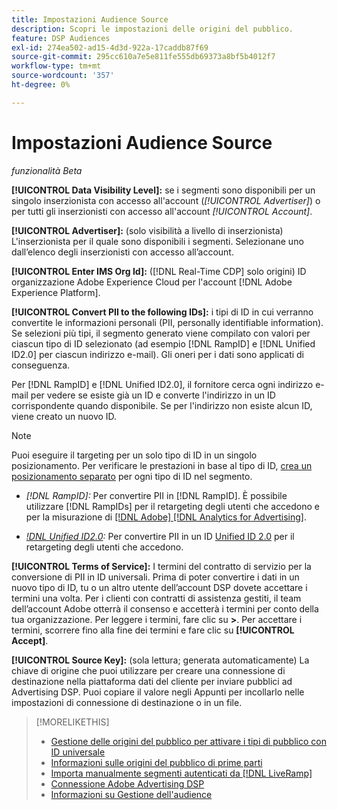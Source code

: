 ```yaml
---
title: Impostazioni Audience Source
description: Scopri le impostazioni delle origini del pubblico.
feature: DSP Audiences
exl-id: 274ea502-ad15-4d3d-922a-17caddb87f69
source-git-commit: 295cc610a7e5e811fe555db69373a8bf5b4012f7
workflow-type: tm+mt
source-wordcount: '357'
ht-degree: 0%

---
```


# Impostazioni Audience Source

*funzionalità Beta*

**[!UICONTROL Data Visibility Level]:** se i segmenti sono disponibili per un singolo inserzionista con accesso all&#39;account (*[!UICONTROL Advertiser]*) o per tutti gli inserzionisti con accesso all&#39;account *[!UICONTROL Account]*.

**[!UICONTROL Advertiser]:** (solo visibilità a livello di inserzionista) L&#39;inserzionista per il quale sono disponibili i segmenti. Selezionane uno dall’elenco degli inserzionisti con accesso all’account.

**[!UICONTROL Enter IMS Org Id]:** ([!DNL Real-Time CDP] solo origini) ID organizzazione Adobe Experience Cloud per l&#39;account [!DNL Adobe Experience Platform].

**[!UICONTROL Convert PII to the following IDs]:** i tipi di ID in cui verranno convertite le informazioni personali (PII, personally identifiable information). Se selezioni più tipi, il segmento generato viene compilato con valori per ciascun tipo di ID selezionato (ad esempio [!DNL RampID] e [!DNL Unified ID2.0] per ciascun indirizzo e-mail). Gli oneri per i dati sono applicati di conseguenza.

Per [!DNL RampID] e [!DNL Unified ID2.0], il fornitore cerca ogni indirizzo e-mail per vedere se esiste già un ID e converte l&#39;indirizzo in un ID corrispondente quando disponibile. Se per l&#39;indirizzo non esiste alcun ID, viene creato un nuovo ID.

>[!NOTE]
>
>Puoi eseguire il targeting per un solo tipo di ID in un singolo posizionamento. Per verificare le prestazioni in base al tipo di ID, [crea un posizionamento separato](/help/dsp/campaign-management/placements/placement-create.md) per ogni tipo di ID nel segmento.

* *[!DNL RampID]:* Per convertire PII in [!DNL RampID]. È possibile utilizzare [!DNL RampIDs] per il retargeting degli utenti che accedono e per la misurazione di [[!DNL Adobe] [!DNL Analytics for Advertising]](/help/integrations/analytics/overview.md).

* *[!DNL Unified ID2.0](Beta):* Per convertire PII in un ID [Unified ID 2.0](https://unifiedid.com) per il retargeting degli utenti che accedono.

<!-- Later
* *[!DNL ID5] (Beta):* To convert PII to an [!DNL ID5] ID. You can use [!DNL ID5] IDs for retargeting logging-in users and for [[!DNL Adobe] [!DNL Analytics for Advertising]](/help/integrations/analytics/overview.md) measurement.

-->

**[!UICONTROL Terms of Service]:** I termini del contratto di servizio per la conversione di PII in ID universali. Prima di poter convertire i dati in un nuovo tipo di ID, tu o un altro utente dell’account DSP dovete accettare i termini una volta. Per i clienti con contratti di assistenza gestiti, il team dell’account Adobe otterrà il consenso e accetterà i termini per conto della tua organizzazione. Per leggere i termini, fare clic su **>**. Per accettare i termini, scorrere fino alla fine dei termini e fare clic su **[!UICONTROL Accept]**.

**[!UICONTROL Source Key]:** (sola lettura; generata automaticamente) La chiave di origine che puoi utilizzare per creare una connessione di destinazione nella piattaforma dati del cliente per inviare pubblici ad Advertising DSP. Puoi copiare il valore negli Appunti per incollarlo nelle impostazioni di connessione di destinazione o in un file.

>[!MORELIKETHIS]
>
>* [Gestione delle origini del pubblico per attivare i tipi di pubblico con ID universale](source-manage.md)
>* [Informazioni sulle origini del pubblico di prime parti](source-about.md)
>* [Importa manualmente segmenti autenticati da [!DNL LiveRamp]](/help/dsp/audiences/sources/source-import-liveramp-segments.md)
>* [Connessione Adobe Advertising DSP](https://experienceleague.adobe.com/docs/experience-platform/destinations/catalog/advertising/adobe-advertising-cloud-connection.html)
>* [Informazioni su Gestione dell&#39;audience](/help/dsp/audiences/audience-about.md)
